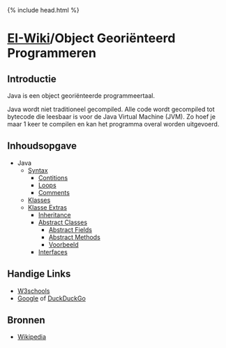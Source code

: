{% include head.html %}
# [EI-Wiki](..)/Object Georiënteerd Programmeren
## Introductie
Java is een object georiënteerde programmeertaal.

Java wordt niet traditioneel gecompiled. Alle code wordt gecompiled tot bytecode die leesbaar is voor de Java Virtual Machine (JVM). Zo hoef je maar 1 keer te compilen en kan het programma overal worden uitgevoerd.

## Inhoudsopgave

* Java
    * [Syntax](Syntax)
         * [Contitions](Syntax#conditions)
         * [Loops](Syntax#loops)
         * [Comments](Syntax#comments)
    * [Klasses](Klasses)
    * [Klasse Extras](KlasseExtras)
        * [Inheritance](KlasseExtras#inheritance)
        * [Abstract Classes](KlasseExtras#abstract-classes)
            * [Abstract Fields](KlasseExtras#abstract-fields)
            * [Abstract Methods](KlasseExtras#abstract-methods)
            * [Voorbeeld](KlasseExtras#voorbeeld)
        * [Interfaces](KlasseExtras#interfaces)

## Handige Links
* [W3schools](https://www.w3schools.com/java/)
* [Google](https://www.google.com/) of [DuckDuckGo](https://www.duckduckgo.com)

## Bronnen
* [Wikipedia](https://en.wikipedia.org/wiki/Java_%28programming_language%29)

